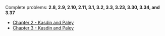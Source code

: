 
Complete problems: __2.8, 2.9, 2.10, 2.11, 3.1, 3.2, 3.3, 3.23, 3.30,
3.34, and 3.37__

- [Chapter 2 - Kasdin and Paley](https://www.jstor.org/stable/j.ctvcm4ggj.5)
- [Chapter 3 - Kasdin and Paley](https://www.jstor.org/stable/j.ctvcm4ggj.6)

